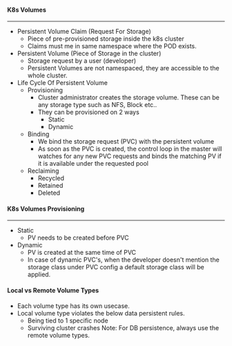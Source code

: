 #### K8s Volumes
----
- Persistent Volume Claim (Request For Storage)
  - Piece of pre-provisioned storage inside the k8s cluster
  - Claims must me in same namespace where the POD exists.
- Persistent Volume (Piece of Storage in the cluster)
  - Storage request by a user (developer)
  - Persistent Volumes are not namespaced, they are accessible to the whole cluster.
- Life Cycle Of Persistent Volume
  - Provisioning
    - Cluster administrator creates the storage volume. These can be any storage type such as NFS, Block etc..
    - They can be provisioned on 2 ways
      - Static
      - Dynamic
  - Binding
    - We bind the storage request (PVC) with the persistent volume
    - As soon as the PVC is created, the control loop in the master will watches for any new PVC requests and binds the matching PV if it is available under the requested pool
  - Reclaiming
    - Recycled
    - Retained
    - Deleted
#### K8s Volumes Provisioning
---
- Static
  - PV needs to be created before PVC
- Dynamic
  - PV is created at the same time of PVC
  - In case of dynamic PVC's, when the developer doesn't mention the storage class under PVC config a default storage class will be applied.
#### Local vs Remote Volume Types
- Each volume type has its own usecase.
- Local volume type violates the below data persistent rules.
  - Being tied to 1 specific node
  - Surviving cluster crashes
Note: For DB persistence, always use the remote volume types.

